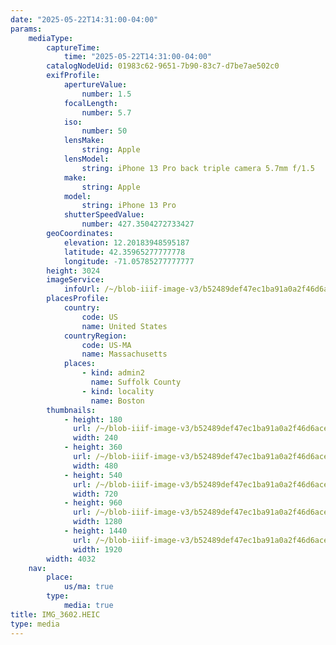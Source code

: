 ```yaml
---
date: "2025-05-22T14:31:00-04:00"
params:
    mediaType:
        captureTime:
            time: "2025-05-22T14:31:00-04:00"
        catalogNodeUid: 01983c62-9651-7b90-83c7-d7be7ae502c0
        exifProfile:
            apertureValue:
                number: 1.5
            focalLength:
                number: 5.7
            iso:
                number: 50
            lensMake:
                string: Apple
            lensModel:
                string: iPhone 13 Pro back triple camera 5.7mm f/1.5
            make:
                string: Apple
            model:
                string: iPhone 13 Pro
            shutterSpeedValue:
                number: 427.3504272733427
        geoCoordinates:
            elevation: 12.20183948595187
            latitude: 42.35965277777778
            longitude: -71.05785277777777
        height: 3024
        imageService:
            infoUrl: /~/blob-iiif-image-v3/b52489def47ec1ba91a0a2f46d6aced6721d80c6c5a8fbc2c568f5802428c313/info.json
        placesProfile:
            country:
                code: US
                name: United States
            countryRegion:
                code: US-MA
                name: Massachusetts
            places:
                - kind: admin2
                  name: Suffolk County
                - kind: locality
                  name: Boston
        thumbnails:
            - height: 180
              url: /~/blob-iiif-image-v3/b52489def47ec1ba91a0a2f46d6aced6721d80c6c5a8fbc2c568f5802428c313/full/240%2C180/0/default.jpg
              width: 240
            - height: 360
              url: /~/blob-iiif-image-v3/b52489def47ec1ba91a0a2f46d6aced6721d80c6c5a8fbc2c568f5802428c313/full/480%2C360/0/default.jpg
              width: 480
            - height: 540
              url: /~/blob-iiif-image-v3/b52489def47ec1ba91a0a2f46d6aced6721d80c6c5a8fbc2c568f5802428c313/full/720%2C540/0/default.jpg
              width: 720
            - height: 960
              url: /~/blob-iiif-image-v3/b52489def47ec1ba91a0a2f46d6aced6721d80c6c5a8fbc2c568f5802428c313/full/1280%2C960/0/default.jpg
              width: 1280
            - height: 1440
              url: /~/blob-iiif-image-v3/b52489def47ec1ba91a0a2f46d6aced6721d80c6c5a8fbc2c568f5802428c313/full/1920%2C1440/0/default.jpg
              width: 1920
        width: 4032
    nav:
        place:
            us/ma: true
        type:
            media: true
title: IMG_3602.HEIC
type: media
---
```

